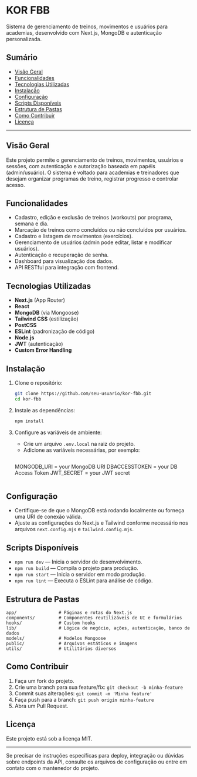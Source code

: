 # KOR FBB

Sistema de gerenciamento de treinos, movimentos e usuários para academias, desenvolvido com Next.js, MongoDB e autenticação personalizada.

## Sumário

- [Visão Geral](#visão-geral)
- [Funcionalidades](#funcionalidades)
- [Tecnologias Utilizadas](#tecnologias-utilizadas)
- [Instalação](#instalação)
- [Configuração](#configuração)
- [Scripts Disponíveis](#scripts-disponíveis)
- [Estrutura de Pastas](#estrutura-de-pastas)
- [Como Contribuir](#como-contribuir)
- [Licença](#licença)

---

## Visão Geral

Este projeto permite o gerenciamento de treinos, movimentos, usuários e sessões, com autenticação e autorização baseada em papéis (admin/usuário). O sistema é voltado para academias e treinadores que desejam organizar programas de treino, registrar progresso e controlar acesso.

## Funcionalidades

- Cadastro, edição e exclusão de treinos (workouts) por programa, semana e dia.
- Marcação de treinos como concluídos ou não concluídos por usuários.
- Cadastro e listagem de movimentos (exercícios).
- Gerenciamento de usuários (admin pode editar, listar e modificar usuários).
- Autenticação e recuperação de senha.
- Dashboard para visualização dos dados.
- API RESTful para integração com frontend.

## Tecnologias Utilizadas

- **Next.js** (App Router)
- **React**
- **MongoDB** (via Mongoose)
- **Tailwind CSS** (estilização)
- **PostCSS**
- **ESLint** (padronização de código)
- **Node.js**
- **JWT** (autenticação)
- **Custom Error Handling**

## Instalação

1. Clone o repositório:
   ```bash
   git clone https://github.com/seu-usuario/kor-fbb.git
   cd kor-fbb
   ```

2. Instale as dependências:
   ```bash
   npm install
   ```

3. Configure as variáveis de ambiente:
   - Crie um arquivo `.env.local` na raiz do projeto.
   - Adicione as variáveis necessárias, por exemplo:
     ```
    MONGODB_URI = your MongoDB URI
    DBACCESSTOKEN = your DB Access Token
    JWT_SECRET = your JWT  secret
     ```

## Configuração

- Certifique-se de que o MongoDB está rodando localmente ou forneça uma URI de conexão válida.
- Ajuste as configurações do Next.js e Tailwind conforme necessário nos arquivos `next.config.mjs` e `tailwind.config.mjs`.

## Scripts Disponíveis

- `npm run dev` — Inicia o servidor de desenvolvimento.
- `npm run build` — Compila o projeto para produção.
- `npm run start` — Inicia o servidor em modo produção.
- `npm run lint` — Executa o ESLint para análise de código.

## Estrutura de Pastas

```
app/                # Páginas e rotas do Next.js
components/         # Componentes reutilizáveis de UI e formulários
hooks/              # Custom hooks
lib/                # Lógica de negócio, ações, autenticação, banco de dados
models/             # Modelos Mongoose
public/             # Arquivos estáticos e imagens
utils/              # Utilitários diversos
```

## Como Contribuir

1. Faça um fork do projeto.
2. Crie uma branch para sua feature/fix: `git checkout -b minha-feature`
3. Commit suas alterações: `git commit -m 'Minha feature'`
4. Faça push para a branch: `git push origin minha-feature`
5. Abra um Pull Request.

## Licença

Este projeto está sob a licença MIT.

---

Se precisar de instruções específicas para deploy, integração ou dúvidas sobre endpoints da API, consulte os arquivos de configuração ou entre em contato com o mantenedor do projeto.